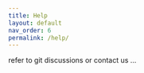 ```yaml
---
title: Help
layout: default
nav_order: 6
permalink: /help/
---
```


refer to git discussions or contact us ...
